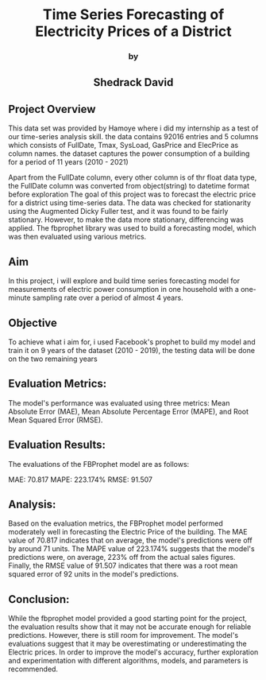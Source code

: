 # <center>Time Series Forecasting of Electricity Prices of a District</center>
### <center>by</center>
## <center>Shedrack David</center>


## Project Overview

This data set was provided by Hamoye where i did my internship as a test of our time-series analysis skill.
the data contains 92016 entries and 5 columns which consists of FullDate, Tmax,	SysLoad, GasPrice and ElecPrice as column names.
the dataset captures the power consumption of a building for a period of 11 years (2010 - 2021)

Apart from the FullDate column, every other column is of thr float data type, the FullDate column was converted from object(string) to datetime format before exploration
The goal of this project was to forecast the electric price for a district using time-series data. The data was checked for stationarity using the Augmented Dicky Fuller test, and it was found to be fairly stationary. However, to make the data more stationary, differencing was applied. The fbprophet library was used to build a forecasting model, which was then evaluated using various metrics.

## Aim

In this project, i will explore and build time series forecasting model for measurements of electric power consumption in one household with a one-minute sampling rate over a period of almost 4 years.

## Objective

To achieve what i aim for, i used Facebook's prophet to build my model and train it on 9 years of the dataset (2010 - 2019), the testing data will be done on the two remaining years

## Evaluation Metrics:
The model's performance was evaluated using three metrics: Mean Absolute Error (MAE), Mean Absolute Percentage Error (MAPE), and Root Mean Squared Error (RMSE).

## Evaluation Results:
The evaluations of the FBProphet model are as follows:

MAE: 70.817
MAPE: 223.174%
RMSE: 91.507
## Analysis:
Based on the evaluation metrics, the FBProphet model performed moderately well in forecasting the Electric Price of the building. The MAE value of 70.817 indicates that on average, the model's predictions were off by around 71 units. The MAPE value of 223.174% suggests that the model's predictions were, on average, 223% off from the actual sales figures. Finally, the RMSE value of 91.507 indicates that there was a root mean squared error of 92 units in the model's predictions.

## Conclusion:
While the fbprophet model provided a good starting point for the project, the evaluation results show that it may not be accurate enough for reliable predictions.  However, there is still room for improvement. The model's evaluations suggest that it may be overestimating or underestimating the Electric prices. In order to improve the model's accuracy, further exploration and experimentation with different algorithms, models, and parameters is recommended.
